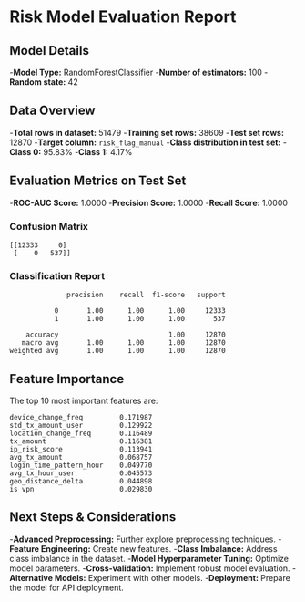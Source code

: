 # Risk Model Evaluation Report

## Model Details
-**Model Type:** RandomForestClassifier
-**Number of estimators:** 100
-**Random state:** 42

## Data Overview
-**Total rows in dataset:** 51479
-**Training set rows:** 38609
-**Test set rows:** 12870
-**Target column:** `risk_flag_manual`
-**Class distribution in test set:**
  -**Class 0:** 95.83%
  -**Class 1:** 4.17%

## Evaluation Metrics on Test Set
-**ROC-AUC Score:** 1.0000
-**Precision Score:** 1.0000
-**Recall Score:** 1.0000

### Confusion Matrix
```
[[12333     0]
 [    0   537]]
```

### Classification Report
```
              precision    recall  f1-score   support

           0       1.00      1.00      1.00     12333
           1       1.00      1.00      1.00       537

    accuracy                           1.00     12870
   macro avg       1.00      1.00      1.00     12870
weighted avg       1.00      1.00      1.00     12870

```

## Feature Importance
The top 10 most important features are:
```
device_change_freq         0.171987
std_tx_amount_user         0.129922
location_change_freq       0.116489
tx_amount                  0.116381
ip_risk_score              0.113941
avg_tx_amount              0.068757
login_time_pattern_hour    0.049770
avg_tx_hour_user           0.045573
geo_distance_delta         0.044898
is_vpn                     0.029830
```

## Next Steps & Considerations
-**Advanced Preprocessing:** Further explore preprocessing techniques.
-**Feature Engineering:** Create new features.
-**Class Imbalance:** Address class imbalance in the dataset.
-**Model Hyperparameter Tuning:** Optimize model parameters.
-**Cross-validation:** Implement robust model evaluation.
-**Alternative Models:** Experiment with other models.
-**Deployment:** Prepare the model for API deployment.
